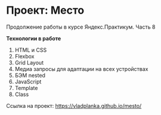 # Проект: Место

Продолжение работы в курсе Яндекс.Практикум. Часть 8

**Технологии в работе**
1. HTML и CSS
2. Flexbox
3. Grid Layout
4. Медиа запросы для адаптации на всех устройствах
5. БЭМ nested
6. JavaScript
7. Template
8. Class

Ссылка на проект: https://vladplanka.github.io/mesto/



